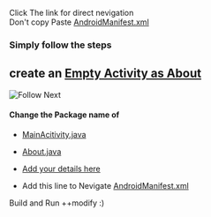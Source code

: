 Click The link for direct nevigation
</br>
 Don't copy Paste [AndroidManifest.xml](https://github.com/yeasin50/AssetsFor_/blob/c7f21c462f82cd3d7cd1c54b789461a6be8deac5/androidAssignemt2/AndroidManifest.xml#L13)
### Simply follow the steps
## create an [Empty Activity as About](https://github.com/yeasin50/AssetsFor_/blob/master/androidAssignemt2/createActivity.png)
![Follow Next](https://github.com/yeasin50/AssetsFor_/blob/master/androidAssignemt2/createActivity.png)
#### Change the Package name of
- [MainAcitivity.java](https://github.com/yeasin50/AssetsFor_/blob/c7f21c462f82cd3d7cd1c54b789461a6be8deac5/androidAssignemt2/MainActivity.java#L1)
- [About.java](https://github.com/yeasin50/AssetsFor_/blob/c7f21c462f82cd3d7cd1c54b789461a6be8deac5/androidAssignemt2/About.java#L1)

- [Add your details here](https://github.com/yeasin50/AssetsFor_/blob/c7f21c462f82cd3d7cd1c54b789461a6be8deac5/androidAssignemt2/activity_about.xml#L16)
- Add this line to Nevigate [AndroidManifest.xml](https://github.com/yeasin50/AssetsFor_/blob/c7f21c462f82cd3d7cd1c54b789461a6be8deac5/androidAssignemt2/AndroidManifest.xml#L13)


Build and Run ++modify :)
